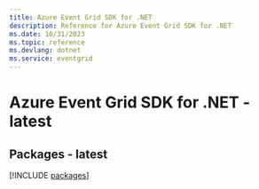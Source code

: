 ```yaml
---
title: Azure Event Grid SDK for .NET
description: Reference for Azure Event Grid SDK for .NET
ms.date: 10/31/2023
ms.topic: reference
ms.devlang: dotnet
ms.service: eventgrid
---
```

# Azure Event Grid SDK for .NET - latest
## Packages - latest
[!INCLUDE [packages](event-grid-index.md)]